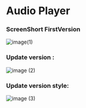 # Audio Player
### ScreenShort FirstVersion
![image(1)](https://user-images.githubusercontent.com/34008023/124018719-fd233280-d99c-11eb-82fe-54520cd08749.png)



### Update version : 
![image (2)](https://user-images.githubusercontent.com/34008023/124112104-cee63700-da1e-11eb-8400-f18402fa8e5e.png)




### Update version style:
![image (3)](https://user-images.githubusercontent.com/34008023/124175908-07a7ff80-da63-11eb-8662-3ea2720852fe.png)




